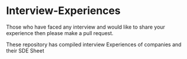 # Interview-Experiences
Those who have faced any interview and would like to share your experience then please make a pull request.

These repository has compiled interview Experiences of companies and their SDE Sheet